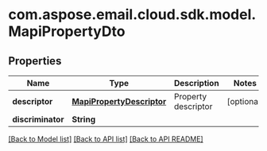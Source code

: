 
# com.aspose.email.cloud.sdk.model.MapiPropertyDto
## Properties
Name | Type | Description | Notes
------------ | ------------- | ------------- | -------------
**descriptor** | [**MapiPropertyDescriptor**](MapiPropertyDescriptor.md) | Property descriptor              |  [optional]
**discriminator** | **String** |  | 




[[Back to Model list]](README.md#documentation-for-models) [[Back to API list]](README.md#documentation-for-api-endpoints) [[Back to API README]](README.md)

